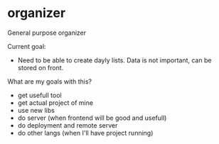 # organizer

General purpose organizer

Current goal:

- Need to be able to create dayly lists. Data is not important, can be stored on front.

What are my goals with this?

- get usefull tool
- get actual project of mine
- use new libs
- do server (when frontend will be good and usefull)
- do deployment and remote server
- do other langs (when I'll have project running)

